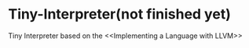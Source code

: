 # Tiny-Interpreter(not finished yet)
Tiny Interpreter based on the \<\<Implementing a Language with LLVM\>\>
